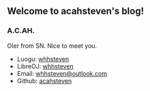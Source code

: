 ## Welcome to acahsteven's blog!

### A.C.AH.

OIer from SN. Nice to meet you.

- Luogu: [whhsteven](https://www.luogu.com.cn/user/118109)
- LibreOJ: [whhsteven](https://loj.ac/u/whhsteven)
- Email: [whhsteven@outlook.com](mailto:whhsteven@outlook.com)
- Github: [acahsteven](https://github.com/acahsteven)
